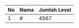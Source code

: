 | No | Nama            | Jumlah Level |
|----|-----------------|--------------|
| 1  | #    |    4567        |
